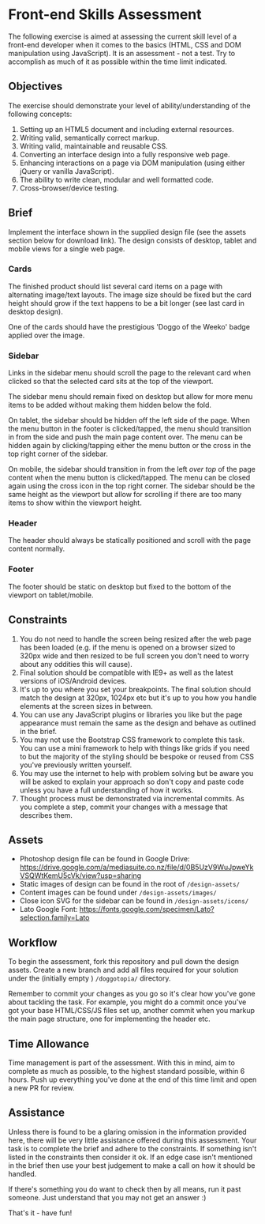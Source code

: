 # Front-end Skills Assessment
The following exercise is aimed at assessing the current skill level of a front-end developer when it comes to the basics (HTML, CSS and DOM manipulation using JavaScript). It is an assessment - not a test. Try to accomplish as much of it as possible within the time limit indicated.


## Objectives
The exercise should demonstrate your level of ability/understanding of the following concepts:

1. Setting up an HTML5 document and including external resources.
2. Writing valid, semantically correct markup.
3. Writing valid, maintainable and reusable CSS.
4. Converting an interface design into a fully responsive web page.
5. Enhancing interactions on a page via DOM manipulation (using either jQuery or vanilla JavaScript).
6. The ability to write clean, modular and well formatted code.
7. Cross-browser/device testing.

## Brief
Implement the interface shown in the supplied design file (see the assets section below for download link). The design consists of desktop, tablet and mobile views for a single web page.

### Cards
The finished product should list several card items on a page with alternating image/text layouts. The image size should be fixed but the card height should grow if the text happens to be a bit longer (see last card in desktop design).

One of the cards should have the prestigious 'Doggo of the Weeko' badge applied over the image.

### Sidebar
Links in the sidebar menu should scroll the page to the relevant card when clicked so that the selected card sits at the top of the viewport.

The sidebar menu should remain fixed on desktop but allow for more menu items to be added without making them hidden below the fold.

On tablet, the sidebar should be hidden off the left side of the page. When the menu button in the footer is clicked/tapped, the menu should transition in from the side and push the main page content over. The menu can be hidden again by clicking/tapping either the menu button or the cross in the top right corner of the sidebar.

On mobile, the sidebar should transition in from the left _over top_ of the page content when the menu button is clicked/tapped. The menu can be closed again using the cross icon in the top right corner. The sidebar should be the same height as the viewport but allow for scrolling if there are too many items to show within the viewport height.

### Header
The header should always be statically positioned and scroll with the page content normally.

### Footer
The footer should be static on desktop but fixed to the bottom of the viewport on tablet/mobile.


## Constraints
1. You do not need to handle the screen being resized after the web page has been loaded (e.g. if the menu is opened on a browser sized to 320px wide and then resized to be full screen you don't need to worry about any oddities this will cause).
2. Final solution should be compatible with IE9+ as well as the latest versions of iOS/Android devices.
3. It's up to you where you set your breakpoints. The final solution should match the design at 320px, 1024px etc but it's up to you how you handle elements at the screen sizes in between.
4. You can use any JavaScript plugins or libraries you like but the page appearance must remain the same as the design and behave as outlined in the brief.
5. You may not use the Bootstrap CSS framework to complete this task. You can use a mini framework to help with things like grids if you need to but the majority of the styling should be bespoke or reused from CSS you've previously written yourself.
6. You may use the internet to help with problem solving but be aware you will be asked to explain your approach so don't copy and paste code unless you have a full understanding of how it works.
7. Thought process must be demonstrated via incremental commits. As you complete a step, commit your changes with a message that describes them.


## Assets
- Photoshop design file can be found in Google Drive: https://drive.google.com/a/mediasuite.co.nz/file/d/0B5UzV9WuJpweYkVSQWtKemU5cVk/view?usp=sharing
- Static images of design can be found in the root of `/design-assets/`
- Content images can be found under `/design-assets/images/`
- Close icon SVG for the sidebar can be found in `/design-assets/icons/`
- Lato Google Font: https://fonts.google.com/specimen/Lato?selection.family=Lato


## Workflow
To begin the assessment, fork this repository and pull down the design assets. Create a new branch and add all files required for your solution under the (initially empty ) `/doggotopia/` directory.

Remember to commit your changes as you go so it's clear how you've gone about tackling the task. For example, you might do a commit once you've got your base HTML/CSS/JS files set up, another commit when you markup the main page structure, one for implementing the header etc.


## Time Allowance
Time management is part of the assessment. With this in mind, aim to complete as much as possible, to the highest standard possible, within 6 hours. Push up everything you've done at the end of this time limit and open a new PR for review.


## Assistance
Unless there is found to be a glaring omission in the information provided here, there will be very little assistance offered during this assessment. Your task is to complete the brief and adhere to the constraints. If something isn't listed in the constraints then consider it ok. If an edge case isn't mentioned in the brief then use your best judgement to make a call on how it should be handled.

If there's something you do want to check then by all means, run it past someone. Just understand that you may not get an answer :)


That's it - have fun!